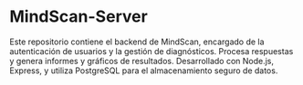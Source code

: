 # MindScan-Server
Este repositorio contiene el backend de MindScan, encargado de la autenticación de usuarios y la gestión de diagnósticos. Procesa respuestas y genera informes y gráficos de resultados. Desarrollado con Node.js, Express, y utiliza PostgreSQL para el almacenamiento seguro de datos.
